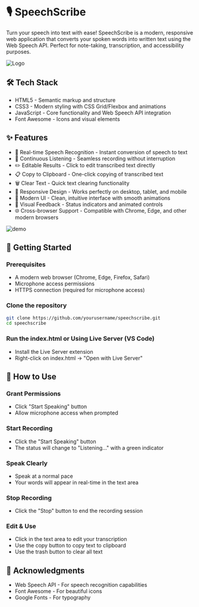 # 🎙️ SpeechScribe 

Turn your speech into text with ease!
SpeechScribe is a modern, responsive web application that converts your spoken words into written text using the Web Speech API. Perfect for note-taking, transcription, and accessibility purposes.

![Logo](https://github.com/user-attachments/assets/e32dd1bf-6b01-4fc2-af31-0d90ed3e910f)

## 🛠️ Tech Stack

- HTML5 - Semantic markup and structure
- CSS3 - Modern styling with CSS Grid/Flexbox and animations
- JavaScript - Core functionality and Web Speech API integration
- Font Awesome - Icons and visual elements


## ✨ Features

- 🎯 Real-time Speech Recognition - Instant conversion of speech to text
- 🔄 Continuous Listening - Seamless recording without interruption
- ✏️ Editable Results - Click to edit transcribed text directly
- 📋 Copy to Clipboard - One-click copying of transcribed text
- 🗑️ Clear Text - Quick text clearing functionality
- 📱 Responsive Design - Works perfectly on desktop, tablet, and mobile
- 🎨 Modern UI - Clean, intuitive interface with smooth animations
- 🔴 Visual Feedback - Status indicators and animated controls
- 🌐 Cross-browser Support - Compatible with Chrome, Edge, and other modern browsers

![demo](https://github.com/user-attachments/assets/3d4dd90a-8463-46d8-b6bb-b3d3cf17611c)

## 🚀 Getting Started

### Prerequisites

- A modern web browser (Chrome, Edge, Firefox, Safari)
- Microphone access permissions
- HTTPS connection (required for microphone access)

### Clone the repository

```bash 
git clone https://github.com/yourusername/speechscribe.git
cd speechscribe
```

### Run the index.html or Using Live Server (VS Code)

- Install the Live Server extension
- Right-click on index.html → "Open with Live Server"

## 🎯 How to Use

### Grant Permissions

- Click "Start Speaking" button
- Allow microphone access when prompted


### Start Recording

- Click the "Start Speaking" button
- The status will change to "Listening..." with a green indicator


### Speak Clearly

- Speak at a normal pace
- Your words will appear in real-time in the text area


### Stop Recording

- Click the "Stop" button to end the recording session


### Edit & Use

- Click in the text area to edit your transcription
- Use the copy button to copy text to clipboard
- Use the trash button to clear all text


## 🙏 Acknowledgments

- Web Speech API - For speech recognition capabilities
- Font Awesome - For beautiful icons
- Google Fonts - For typography
